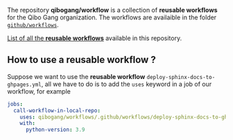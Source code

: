 The repository **qibogang/workflow** is a collection of **reusable workflows**
for the Qibo Gang organization. The workflows are availaible in the folder
[`github/workflows`](https://github.com/qibogang/workflows/tree/main/.github/workflows).

[List of all the **reusable workflows**](./summary.md) available in this
repository.

## How to use a reusable workflow ?

Suppose we want to use the **reusable workflow**
`deploy-sphinx-docs-to-ghpages.yml`, all we have to do is to add the `uses`
keyword in a job of our workflow, for example

```yaml
jobs:
  call-workflow-in-local-repo:
    uses: qibogang/workflows/.github/workflows/deploy-sphinx-docs-to-ghpages.yml@main
    with:
      python-version: 3.9
```
